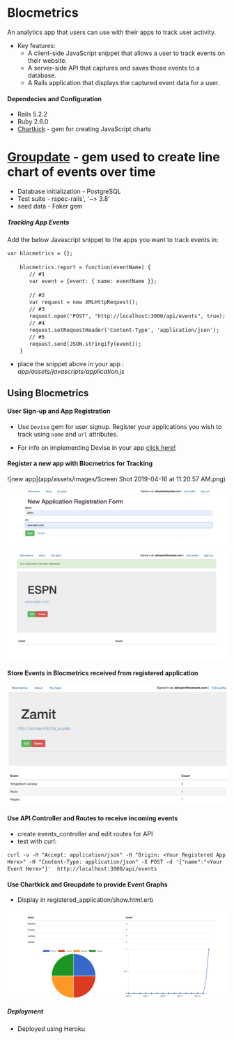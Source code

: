 # Blocmetrics

An analytics app that users can use with their apps to track user activity.
* Key features:
	* A client-side JavaScript snippet that allows a user to track events on their website.
	* A server-side API that captures and saves those events to a database.
	* A Rails application that displays the captured event data for a user.

#### Dependecies and Configuration

* Rails 5.2.2
* Ruby 2.6.0
* [Chartkick](https://github.com/ankane/chartkick#installation) - gem for creating JavaScript charts
# [Groupdate](https://github.com/ankane/groupdate) - gem used to create line chart of events over time
* Database initialization - PostgreSQL
* Test suite - rspec-rails', '~> 3.8'
* seed data - Faker gem

##### Tracking App Events
Add the below Javascript snippet to the apps you want to track events in: <br/>

```
var blocmetrics = {};

	blocmetrics.report = function(eventName) {
	   // #1
	   var event = {event: { name: eventName }};

	   // #2
	   var request = new XMLHttpRequest();
	   // #3
	   request.open("POST", "http://localhost:3000/api/events", true);
	   // #4
	   request.setRequestHeader('Content-Type', 'application/json');
	   // #5
	   request.send(JSON.stringify(event));
	}

```
- place the snippet above in your app : _app/assets/javascripts/application.js_

## Using Blocmetrics

#### User Sign-up and App Registration
* Use `Devise` gem for user signup. Register your applications you wish to track using `name` and `url` attributes.

* For info on implementing Devise in your app [click here!](https://github.com/plataformatec/devise)

#### Register a new app with Blocmetrics for Tracking
![new app](app/assets/images/Screen Shot 2019-04-16 at 11.20.57 AM.png)

![new app entry](app/assets/images/register-new-app.png)

![successful new app](app/assets/images/register-app-success.png)

#### Store Events in Blocmetrics received from registered application
![events](app/assets/images/events.png)

#### Use API Controller and Routes to receive incoming events
* create events_controller and edit routes for API
* test with curl:

```
curl -v -H "Accept: application/json" -H "Origin: <Your Registered App Here>" -H "Content-Type: application/json" -X POST -d '{"name":"<Your Event Here>"}'  http://localhost:3000/api/events

```

#### Use Chartkick and Groupdate to provide Event Graphs
* Display in registered_application/show.html.erb

![event_graphs](app/assets/images/event_graphs.png)

##### Deployment
* Deployed using Heroku
